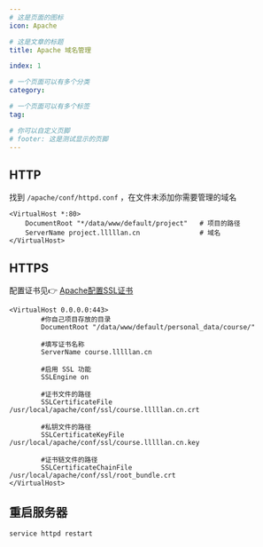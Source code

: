 ```yaml
---
# 这是页面的图标
icon: Apache

# 这是文章的标题
title: Apache 域名管理

index: 1

# 一个页面可以有多个分类
category:

# 一个页面可以有多个标签
tag:

# 你可以自定义页脚
# footer: 这是测试显示的页脚
---
```




## HTTP



找到 `/apache/conf/httpd.conf` ，在文件末添加你需要管理的域名

```xml-dtd
<VirtualHost *:80>
	DocumentRoot "*/data/www/default/project" 	# 项目的路径
	ServerName project.lllllan.cn 				# 域名
</VirtualHost>
```



## HTTPS

配置证书见👉 [Apache配置SSL证书](config-ssl-certificate)

```xml-dtd
<VirtualHost 0.0.0.0:443>
		#你自己项目存放的目录
        DocumentRoot "/data/www/default/personal_data/course/"
        
        #填写证书名称
        ServerName course.lllllan.cn
        
        #启用 SSL 功能
        SSLEngine on 
        
        #证书文件的路径
        SSLCertificateFile /usr/local/apache/conf/ssl/course.lllllan.cn.crt 
        
        #私钥文件的路径
        SSLCertificateKeyFile /usr/local/apache/conf/ssl/course.lllllan.cn.key 
        
        #证书链文件的路径
        SSLCertificateChainFile /usr/local/apache/conf/ssl/root_bundle.crt 
</VirtualHost>
```



## 重启服务器

```bash
service httpd restart
```

